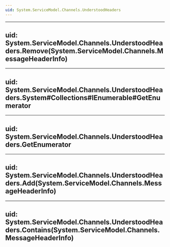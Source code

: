 ```yaml
---
uid: System.ServiceModel.Channels.UnderstoodHeaders
---
```


---
uid: System.ServiceModel.Channels.UnderstoodHeaders.Remove(System.ServiceModel.Channels.MessageHeaderInfo)
---

---
uid: System.ServiceModel.Channels.UnderstoodHeaders.System#Collections#IEnumerable#GetEnumerator
---

---
uid: System.ServiceModel.Channels.UnderstoodHeaders.GetEnumerator
---

---
uid: System.ServiceModel.Channels.UnderstoodHeaders.Add(System.ServiceModel.Channels.MessageHeaderInfo)
---

---
uid: System.ServiceModel.Channels.UnderstoodHeaders.Contains(System.ServiceModel.Channels.MessageHeaderInfo)
---
